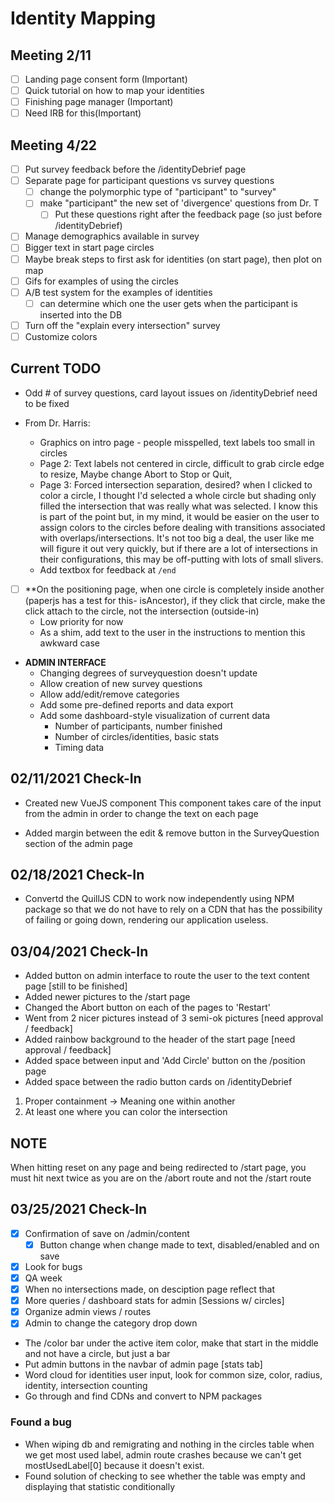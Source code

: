 # Identity Mapping

## Meeting 2/11

-   [ ] Landing page consent form (Important)
-   [ ] Quick tutorial on how to map your identities
-   [ ] Finishing page manager (Important)
-   [ ] Need IRB for this(Important)

## Meeting 4/22

-   [ ] Put survey feedback before the /identityDebrief page
-   [ ] Separate page for participant questions vs survey questions
    -   [ ] change the polymorphic type of "participant" to "survey"
    -   [ ] make "participant" the new set of 'divergence' questions from Dr. T
        -   [ ] Put these questions right after the feedback page (so just before /identityDebrief)
-   [ ] Manage demographics available in survey
-   [ ] Bigger text in start page circles
-   [ ] Maybe break steps to first ask for identities (on start page), then plot on map
-   [ ] Gifs for examples of using the circles
-   [ ] A/B test system for the examples of identities
    -   [ ] can determine which one the user gets when the participant is inserted into the DB
-   [ ] Turn off the "explain every intersection" survey
-   [ ] Customize colors

## Current TODO

-   Odd # of survey questions, card layout issues on /identityDebrief need to be fixed

-   From Dr. Harris:
    -   Graphics on intro page - people misspelled, text labels too small in circles
    -   Page 2: Text labels not centered in circle, difficult to grab circle edge to resize, Maybe change Abort to Stop or Quit,
    -   Page 3: Forced intersection separation, desired? when I clicked to color a circle, I thought I'd selected a whole circle but shading only filled the intersection that was really what was selected. I know this is part of the point but, in my mind, it would be easier on the user to assign colors to the circles before dealing with transitions associated with overlaps/intersections. It's not too big a deal, the user like me will figure it out very quickly, but if there are a lot of intersections in their configurations, this may be off-putting with lots of small slivers.
    -   Add textbox for feedback at `/end`
-   [ ] \*\*On the positioning page, when one circle is completely inside another (paperjs has a test for this- isAncestor), if they click that circle, make the click attach to the circle, not the intersection (outside-in)
    -   Low priority for now
    -   As a shim, add text to the user in the instructions to mention this awkward case
-   **ADMIN INTERFACE**
    -   Changing degrees of surveyquestion doesn't update
    -   Allow creation of new survey questions
    -   Allow add/edit/remove categories
    -   Add some pre-defined reports and data export
    -   Add some dashboard-style visualization of current data
        -   Number of participants, number finished
        -   Number of circles/identities, basic stats
        -   Timing data

## 02/11/2021 Check-In

-   Created new VueJS component
    This component takes care of the input from the admin in order to change the text on each page

-   Added margin between the edit & remove button in the SurveyQuestion section of the admin page

## 02/18/2021 Check-In

-   Convertd the QuillJS CDN to work now independently using NPM package so that we do not have to rely on a CDN that has the possibility of failing or going down, rendering our application useless.

## 03/04/2021 Check-In

-   Added button on admin interface to route the user to the text content page [still to be finished]
-   Added newer pictures to the /start page
-   Changed the Abort button on each of the pages to 'Restart'
-   Went from 2 nicer pictures instead of 3 semi-ok pictures [need approval / feedback]
-   Added rainbow background to the header of the start page [need approval / feedback]
-   Added space between input and 'Add Circle' button on the /position page
-   Added space between the radio button cards on /identityDebrief

1. Proper containment -> Meaning one within another
2. At least one where you can color the intersection

## NOTE

When hitting reset on any page and being redirected to /start page, you must hit next twice as you are on the /abort route and not the /start route

## 03/25/2021 Check-In

-   [x] Confirmation of save on /admin/content
    -   [x] Button change when change made to text, disabled/enabled and on save
-   [x] Look for bugs
-   [x] QA week
-   [x] When no intersections made, on desciption page reflect that
-   [x] More queries / dashboard stats for admin [Sessions w/ circles]
-   [x] Organize admin views / routes
-   [x] Admin to change the category drop down

-   The /color bar under the active item color, make that start in the middle and not have a circle, but just a bar
-   Put admin buttons in the navbar of admin page [stats tab]
-   Word cloud for identities user input, look for common size, color, radius, identity, intersection counting
-   Go through and find CDNs and convert to NPM packages

### Found a bug

-   When wiping db and remigrating and nothing in the circles table
    when we get most used label, admin route crashes because we can't
    get mostUsedLabel[0] because it doesn't exist.
-   Found solution of checking to see whether the table was empty and
    displaying that statistic conditionally
